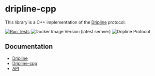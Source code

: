 # dripline-cpp

This library is a C++ implementation of the [Dripline](http://driplineorg.github.io) protocol. 

[![Run Tests](https://github.com/driplineorg/dripline-cpp/actions/workflows/run_tests.yaml/badge.svg)](https://github.com/driplineorg/dripline-cpp/actions/workflows/run_tests.yaml)
![Docker Image Version (latest semver)](https://img.shields.io/docker/v/driplineorg/dripline-cpp?sort=semver)
![Dripline Protocol](https://img.shields.io/endpoint?color=blue&url=https%3A%2F%2Fraw.githubusercontent.com%2Fdriplineorg%2Fdripline-cpp%2Fmain%2Fdripline_shield.json)

## Documentation

* [Dripline](http://driplineorg.github.io)
* [Dripline-cpp](http://driplineorg.github.io/dripline-cpp)
* [API](http://driplineorg.github.io/dripline-cpp/_static/index.html)
